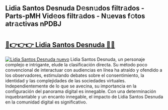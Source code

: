 ## Lidia Santos Desnuda D𝚎sn𝚞dos filtr𝚊dos - Parts-pMH Vid𝚎os filtr𝚊dos - N𝚞evas f𝚘tos atr𝚊ctivas nPDBJ

# <h2><a href="http://mbbs0w.tromn.icu/?c=Lidia+Santos+Desnuda">🔗👉👉👉 Lidia Santos Desnuda 🔗🔗</a></h2>

[![Lidia Santos Desnuda nuevo](https://i.imgur.com/pEAQMta.gif)](http://mbbs0w.tromn.icu/?c=Lidia+Santos+Desnuda)
Lidia Santos Desnuda, un personaje complejo e intrigante, elude la clasificación directa. Su método poco convencional de interactuar con audiencias en línea ha atraído y ofendido a los observadores, estimulando debates sobre el consentimiento, la identidad y las complejidades de las sociedades virtuales. Independientemente de lo que se avecina, su importancia en la configuración del panorama digital es innegable. Con una determinación inquebrantable y un encanto innegable, el impacto de Lidia Santos Desnuda en la comunidad digital es significativo.
